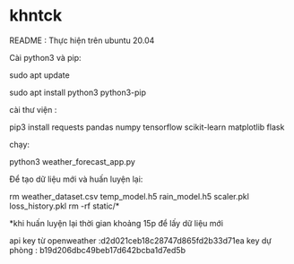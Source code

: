 # khntck

README :
Thực hiện trên ubuntu 20.04

Cài python3 và pip:

sudo apt update

sudo apt install python3 python3-pip

cài thư viện :

pip3 install requests pandas numpy tensorflow scikit-learn matplotlib flask

chạy:

python3 weather_forecast_app.py

Để tạo dữ liệu mới và huấn luyện lại: 

rm weather_dataset.csv temp_model.h5 rain_model.h5 scaler.pkl loss_history.pkl
rm -rf static/*

*khi huấn luyện lại thời gian khoảng 15p để lấy dữ liệu mới

api key từ openweather :d2d021ceb18c28747d865fd2b33d71ea
key dự phòng : b19d206dbc49beb17d642bcba1d7ed5b

